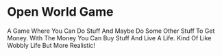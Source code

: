 # Open World Game

A Game Where You Can Do Stuff And Maybe Do Some Other Stuff To Get Money.
With The Money You Can Buy Stuff And Live A Life.
Kind Of Like Wobbly Life But More Realistic!
